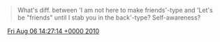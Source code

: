 > What's diff\. between 'I am not here to make friends'\-type and 'Let's be "friends" until I stab you in the back'\-type? Self\-awareness?

<img src="../../media/tweet.ico" width="12" /> [Fri Aug 06 14:27:14 +0000 2010](https://twitter.com/DromerDenker/status/20472927269)